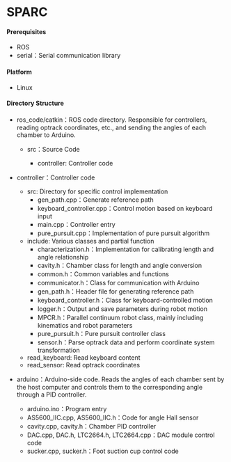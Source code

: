 # SPARC

#### Prerequisites

- ROS
- serial：Serial communication library

#### Platform

- Linux

#### Directory Structure

- ros_code/catkin：ROS code directory. Responsible for controllers, reading optrack coordinates, etc., and sending the angles of each chamber to Arduino.

  - src：Source Code

    - controller: Controller code

 - controller：Controller code

      - src: Directory for specific control implementation
        - gen_path.cpp：Generate reference path
        - keyboard_controller.cpp：Control motion based on keyboard input
        - main.cpp：Controller entry
        - pure_pursuit.cpp：Implementation of pure pursuit algorithm
      - include: Various classes and partial function
        - characterization.h：Implementation for calibrating length and angle relationship
        - cavity.h：Chamber class for length and angle conversion
        - common.h：Common variables and functions
        - communicator.h：Class for communication with Arduino
        - gen_path.h：Header file for generating reference path
        - keyboard_controller.h：Class for keyboard-controlled motion
        - logger.h：Output and save parameters during robot motion
        - MPCR.h：Parallel continuum robot class, mainly including kinematics and robot parameters
        - pure_pursuit.h：Pure pursuit controller class
        - sensor.h：Parse optrack data and perform coordinate system transformation
    - read_keyboard: Read keyboard content
    - read_sensor: Read optrack coordinates

- arduino：Arduino-side code. Reads the angles of each chamber sent by the host computer and controls them to the corresponding angle through a PID controller.
  - arduino.ino：Program entry
  - AS5600_IIC.cpp, AS5600_IIC.h：Code for angle Hall sensor
  - cavity.cpp, cavity.h：Chamber PID controller
  - DAC.cpp, DAC.h, LTC2664.h, LTC2664.cpp：DAC module control code
  - sucker.cpp, sucker.h：Foot suction cup control code
